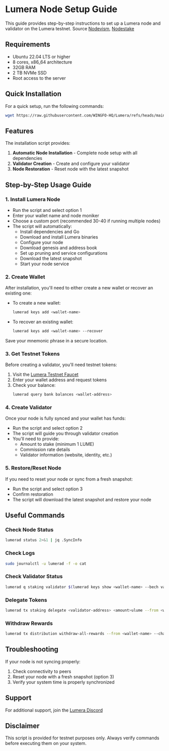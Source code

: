 # Lumera Node Setup Guide

This guide provides step-by-step instructions to set up a Lumera node and validator on the Lumera testnet. Source [Nodevism](https://docs.nodevism.com/testnet/lumera-protocol), [Nodestake](https://nodestake.org/lumera)

## Requirements

- Ubuntu 22.04 LTS or higher
- 8 cores, x86_64 architecture
- 32GB RAM
- 2 TB NVMe SSD
- Root access to the server

## Quick Installation

For a quick setup, run the following commands:

```bash
wget https://raw.githubusercontent.com/WINGFO-HQ/Lumera/refs/heads/main/lumera.sh && chmod +x lumera.sh && lumera.sh
```

## Features

The installation script provides:

1. **Automatic Node Installation** - Complete node setup with all dependencies
2. **Validator Creation** - Create and configure your validator
3. **Node Restoration** - Reset node with the latest snapshot

## Step-by-Step Usage Guide

### 1. Install Lumera Node

- Run the script and select option 1
- Enter your wallet name and node moniker
- Choose a custom port (recommended 30-40 if running multiple nodes)
- The script will automatically:
  - Install dependencies and Go
  - Download and install Lumera binaries
  - Configure your node
  - Download genesis and address book
  - Set up pruning and service configurations
  - Download the latest snapshot
  - Start your node service

### 2. Create Wallet

After installation, you'll need to either create a new wallet or recover an existing one:

- To create a new wallet:
  ```bash
  lumerad keys add <wallet-name>
  ```
- To recover an existing wallet:
  ```bash
  lumerad keys add <wallet-name> --recover
  ```

Save your mnemonic phrase in a secure location.

### 3. Get Testnet Tokens

Before creating a validator, you'll need testnet tokens:

1. Visit the [Lumera Testnet Faucet](https://faucet.testnet.lumera.io/)
2. Enter your wallet address and request tokens
3. Check your balance:
   ```bash
   lumerad query bank balances <wallet-address>
   ```

### 4. Create Validator

Once your node is fully synced and your wallet has funds:

- Run the script and select option 2
- The script will guide you through validator creation
- You'll need to provide:
  - Amount to stake (minimum 1 LUME)
  - Commission rate details
  - Validator information (website, identity, etc.)

### 5. Restore/Reset Node

If you need to reset your node or sync from a fresh snapshot:

- Run the script and select option 3
- Confirm restoration
- The script will download the latest snapshot and restore your node

## Useful Commands

### Check Node Status
```bash
lumerad status 2>&1 | jq .SyncInfo
```

### Check Logs
```bash
sudo journalctl -u lumerad -f -o cat
```

### Check Validator Status
```bash
lumerad q staking validator $(lumerad keys show <wallet-name> --bech val -a)
```

### Delegate Tokens
```bash
lumerad tx staking delegate <validator-address> <amount>ulume --from <wallet-name> --chain-id lumera-testnet-1 --gas-prices=0.25ulume --gas-adjustment=1.5 --gas=auto -y
```

### Withdraw Rewards
```bash
lumerad tx distribution withdraw-all-rewards --from <wallet-name> --chain-id lumera-testnet-1 --gas-prices=0.25ulume --gas-adjustment=1.5 --gas=auto -y
```

## Troubleshooting

If your node is not syncing properly:
1. Check connectivity to peers
2. Reset your node with a fresh snapshot (option 3)
3. Verify your system time is properly synchronized

## Support

For additional support, join the [Lumera Discord](https://discord.gg/qr9S5dHN)

## Disclaimer

This script is provided for testnet purposes only. Always verify commands before executing them on your system.